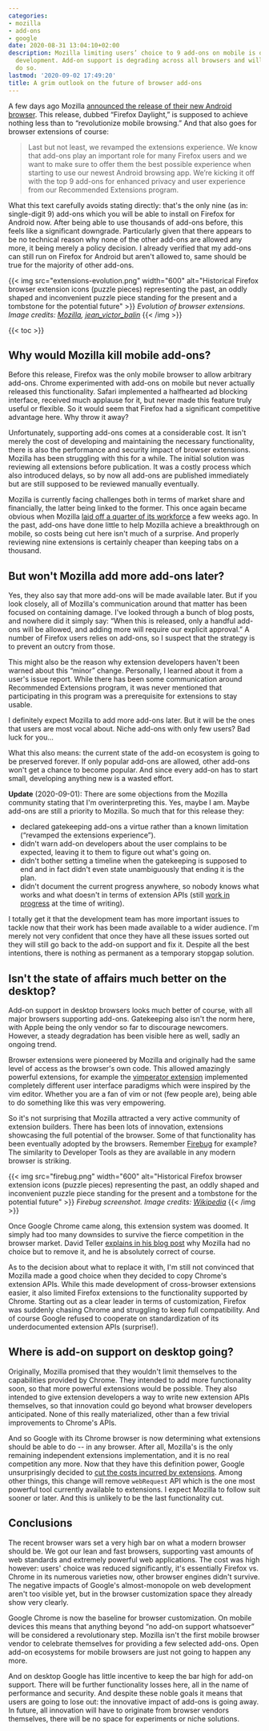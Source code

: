 ```yaml
---
categories:
- mozilla
- add-ons
- google
date: 2020-08-31 13:04:10+02:00
description: Mozilla limiting users’ choice to 9 add-ons on mobile is only the latest
  development. Add-on support is degrading across all browsers and will continue to
  do so.
lastmod: '2020-09-02 17:49:20'
title: A grim outlook on the future of browser add-ons
---
```


A few days ago Mozilla [announced the release of their new Android browser](https://blog.mozilla.org/blog/2020/08/25/introducing-a-new-firefox-for-android-experience/). This release, dubbed “Firefox Daylight,” is supposed to achieve nothing less than to “revolutionize mobile browsing.” And that also goes for browser extensions of course:

> Last but not least, we revamped the extensions experience. We know that add-ons play an important role for many Firefox users and we want to make sure to offer them the best possible experience when starting to use our newest Android browsing app. We’re kicking it off with the top 9 add-ons for enhanced privacy and user experience from our Recommended Extensions program.

What this text carefully avoids stating directly: that's the only nine (as in: single-digit 9) add-ons which you will be able to install on Firefox for Android now. After being able to use thousands of add-ons before, this feels like a significant downgrade. Particularly given that there appears to be no technical reason why none of the other add-ons are allowed any more, it being merely a policy decision. I already verified that my add-ons can still run on Firefox for Android but aren't allowed to, same should be true for the majority of other add-ons.

{{< img src="extensions-evolution.png" width="600" alt="Historical Firefox browser extension icons (puzzle pieces) representing the past, an oddly shaped and inconvenient puzzle piece standing for the present and a tombstone for the potential future" >}}
<em>
  Evolution of browser extensions. Image credits:
  <a href="https://dxr.mozilla.org/mozilla-central/source/" rel="nofollow">Mozilla</a>,
  <a href="https://openclipart.org/detail/28292/iconpuzzle2green" rel="nofollow">jean_victor_balin</a>
</em>
{{< /img >}}

{{< toc >}}

## Why would Mozilla kill mobile add-ons?

Before this release, Firefox was the only mobile browser to allow arbitrary add-ons. Chrome experimented with add-ons on mobile but never actually released this functionality. Safari implemented a halfhearted ad blocking interface, received much applause for it, but never made this feature truly useful or flexible. So it would seem that Firefox had a significant competitive advantage here. Why throw it away?

Unfortunately, supporting add-ons comes at a considerable cost. It isn't merely the cost of developing and maintaining the necessary functionality, there is also the performance and security impact of browser extensions. Mozilla has been struggling with this for a while. The initial solution was reviewing all extensions before publication. It was a costly process which also introduced delays, so by now all add-ons are published immediately but are still supposed to be reviewed manually eventually.

Mozilla is currently facing challenges both in terms of market share and financially, the latter being linked to the former. This once again became obvious when Mozilla [laid off a quarter of its workforce](https://blog.mozilla.org/blog/2020/08/11/changing-world-changing-mozilla/) a few weeks ago. In the past, add-ons have done little to help Mozilla achieve a breakthrough on mobile, so costs being cut here isn't much of a surprise. And properly reviewing nine extensions is certainly cheaper than keeping tabs on a thousand.

## But won't Mozilla add more add-ons later?

Yes, they also say that more add-ons will be made available later. But if you look closely, all of Mozilla's communication around that matter has been focused on containing damage. I've looked through a bunch of blog posts, and nowhere did it simply say: “When this is released, only a handful add-ons will be allowed, and adding more will require our explicit approval.” A number of Firefox users relies on add-ons, so I suspect that the strategy is to prevent an outcry from those.

This might also be the reason why extension developers haven't been warned about this “minor” change. Personally, I learned about it from a user's issue report. While there has been some communication around Recommended Extensions program, it was never mentioned that participating in this program was a prerequisite for extensions to stay usable.

I definitely expect Mozilla to add more add-ons later. But it will be the ones that users are most vocal about. Niche add-ons with only few users? Bad luck for you…

What this also means: the current state of the add-on ecosystem is going to be preserved forever. If only popular add-ons are allowed, other add-ons won't get a chance to become popular. And since every add-on has to start small, developing anything new is a wasted effort.

**Update** (2020-09-01): There are some objections from the Mozilla community stating that I'm overinterpreting this. Yes, maybe I am. Maybe add-ons are still a priority to Mozilla. So much that for this release they:

* declared gatekeeping add-ons a virtue rather than a known limitation (“revamped the extensions experience”).
* didn't warn add-on developers about the user complains to be expected, leaving it to them to figure out what's going on.
* didn't bother setting a timeline when the gatekeeping is supposed to end and in fact didn't even state unambiguously that ending it is the plan.
* didn't document the current progress anywhere, so nobody knows what works and what doesn't in terms of extension APIs (still [work in progress](https://github.com/mozilla-mobile/fenix/issues/14034) at the time of writing).

I totally get it that the development team has more important issues to tackle now that their work has been made available to a wider audience. I'm merely not very confident that once they have all these issues sorted out they will still go back to the add-on support and fix it. Despite all the best intentions, there is nothing as permanent as a temporary stopgap solution.

## Isn't the state of affairs much better on the desktop?

Add-on support in desktop browsers looks much better of course, with all major browsers supporting add-ons. Gatekeeping also isn't the norm here, with Apple being the only vendor so far to discourage newcomers. However, a steady degradation has been visible here as well, sadly an ongoing trend.

Browser extensions were pioneered by Mozilla and originally had the same level of access as the browser's own code. This allowed amazingly powerful extensions, for example the [vimperator extension](https://en.wikipedia.org/wiki/Vimperator) implemented completely different user interface paradigms which were inspired by the vim editor. Whether you are a fan of vim or not (few people are), being able to do something like this was very empowering.

So it's not surprising that Mozilla attracted a very active community of extension builders. There has been lots of innovation, extensions showcasing the full potential of the browser. Some of that functionality has been eventually adopted by the browsers. Remember [Firebug](https://en.wikipedia.org/wiki/Firebug_(software)) for example? The similarity to Developer Tools as they are available in any modern browser is striking.

{{< img src="firebug.png" width="600" alt="Historical Firefox browser extension icons (puzzle pieces) representing the past, an oddly shaped and inconvenient puzzle piece standing for the present and a tombstone for the potential future" >}}
<em>
  Firebug screenshot. Image credits:
  <a href="https://commons.wikimedia.org/wiki/File:Firebug_extension_screenshot.png" rel="nofollow">Wikipedia</a>
</em>
{{< /img >}}

Once Google Chrome came along, this extension system was doomed. It simply had too many downsides to survive the fierce competition in the browser market. David Teller [explains in his blog post](https://yoric.github.io/post/why-did-mozilla-remove-xul-addons/) why Mozilla had no choice but to remove it, and he is absolutely correct of course.

As to the decision about what to replace it with, I'm still not convinced that Mozilla made a good choice when they decided to copy Chrome's extension APIs. While this made development of cross-browser extensions easier, it also limited Firefox extensions to the functionality supported by Chrome. Starting out as a clear leader in terms of customization, Firefox was suddenly chasing Chrome and struggling to keep full compatibility. And of course Google refused to cooperate on standardization of its underdocumented extension APIs (surprise!).

## Where is add-on support on desktop going?

Originally, Mozilla promised that they wouldn't limit themselves to the capabilities provided by Chrome. They intended to add more functionality soon, so that more powerful extensions would be possible. They also intended to give extension developers a way to write new extension APIs themselves, so that innovation could go beyond what browser developers anticipated. None of this really materialized, other than a few trivial improvements to Chrome's APIs.

And so Google with its Chrome browser is now determining what extensions should be able to do -- in any browser. After all, Mozilla's is the only remaining independent extensions implementation, and it is no real competition any more. Now that they have this definition power, Google unsurprisingly decided to [cut the costs incurred by extensions](https://www.ghacks.net/2019/11/13/google-implements-controversial-manifest-v3-in-chrome-canary-80/). Among other things, this change will remove `webRequest` API which is the one most powerful tool currently available to extensions. I expect Mozilla to follow suit sooner or later. And this is unlikely to be the last functionality cut.

## Conclusions

The recent browser wars set a very high bar on what a modern browser should be. We got our lean and fast browsers, supporting vast amounts of web standards and extremely powerful web applications. The cost was high however: users' choice was reduced significantly, it's essentially Firefox vs. Chrome in its numerous varieties now, other browser engines didn't survive. The negative impacts of Google's almost-monopole on web development aren't too visible yet, but in the browser customization space they already show very clearly.

Google Chrome is now the baseline for browser customization. On mobile devices this means that anything beyond “no add-on support whatsoever” will be considered a revolutionary step. Mozilla isn't the first mobile browser vendor to celebrate themselves for providing a few selected add-ons. Open add-on ecosystems for mobile browsers are just not going to happen any more.

And on desktop Google has little incentive to keep the bar high for add-on support. There will be further functionality losses here, all in the name of performance and security. And despite these noble goals it means that users are going to lose out: the innovative impact of add-ons is going away. In future, all innovation will have to originate from browser vendors themselves, there will be no space for experiments or niche solutions.